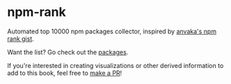 # npm-rank

Automated top 10000 npm packages collector, inspired by
[anvaka's npm rank gist](https://gist.github.com/anvaka/8e8fa57c7ee1350e3491).

Want the list? Go check out the [packages](./PACKAGES.md).

If you're interested in creating visualizations or other derived information to
add to this book, feel free to
[make a PR](https://github.com/LeoDog896/npm-rank)!
